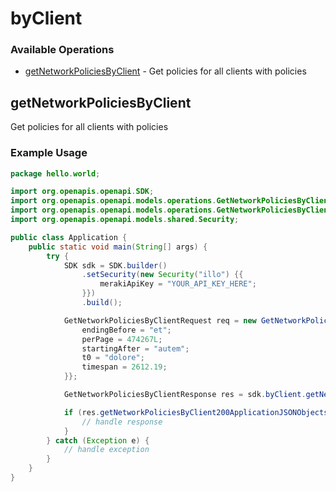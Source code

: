 # byClient

### Available Operations

* [getNetworkPoliciesByClient](#getnetworkpoliciesbyclient) - Get policies for all clients with policies

## getNetworkPoliciesByClient

Get policies for all clients with policies

### Example Usage

```java
package hello.world;

import org.openapis.openapi.SDK;
import org.openapis.openapi.models.operations.GetNetworkPoliciesByClientRequest;
import org.openapis.openapi.models.operations.GetNetworkPoliciesByClientResponse;
import org.openapis.openapi.models.shared.Security;

public class Application {
    public static void main(String[] args) {
        try {
            SDK sdk = SDK.builder()
                .setSecurity(new Security("illo") {{
                    merakiApiKey = "YOUR_API_KEY_HERE";
                }})
                .build();

            GetNetworkPoliciesByClientRequest req = new GetNetworkPoliciesByClientRequest("a") {{
                endingBefore = "et";
                perPage = 474267L;
                startingAfter = "autem";
                t0 = "dolore";
                timespan = 2612.19;
            }};            

            GetNetworkPoliciesByClientResponse res = sdk.byClient.getNetworkPoliciesByClient(req);

            if (res.getNetworkPoliciesByClient200ApplicationJSONObjects != null) {
                // handle response
            }
        } catch (Exception e) {
            // handle exception
        }
    }
}
```
